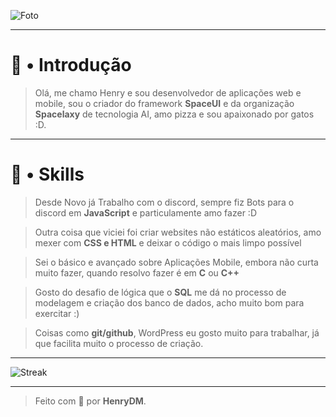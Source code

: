 ![Foto](https://user-images.githubusercontent.com/119537238/215882435-ef3fdcc5-7576-49ae-be78-c1691826a77e.png)

---

# 🧭 • Introdução

> Olá, me chamo Henry e sou desenvolvedor de aplicações web e mobile, sou o criador do framework **SpaceUI** e da organização **Spacelaxy** de tecnologia AI, amo pizza e sou apaixonado por gatos :D.

---

# 🚀 • Skills

> Desde Novo já Trabalho com o discord, sempre fiz Bots para o discord em **JavaScript** e particulamente amo fazer :D

> Outra coisa que viciei foi criar websites não estáticos aleatórios, amo mexer com **CSS e HTML** e deixar o código o mais limpo possível

> Sei o básico e avançado sobre Aplicações Mobile, embora não curta muito fazer, quando resolvo fazer é em **C** ou **C++**

> Gosto do desafio de lógica que o **SQL** me dá no processo de modelagem e criação dos banco de dados, acho muito bom para exercitar :)

> Coisas como **git/github**, WordPress eu gosto muito para trabalhar, já que facilita muito o processo de criação.

---

![Streak](https://streak-stats.demolab.com/?user=Henry8K&theme=algolia)

---

> Feito com 💝 por **HenryDM**.
